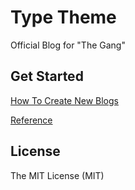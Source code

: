 # Type Theme

Official Blog for "The Gang"

## Get Started

[How To Create New Blogs](https:github.io/)

[Reference](https://github.io/)

## License
The MIT License (MIT)
